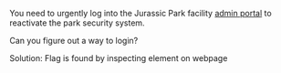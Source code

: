 You need to urgently log into the Jurassic Park facility [admin portal](https://metaproblems.com/0f0a54547d6262cdc88bd47059a3760a/) to reactivate the park security system.

Can you figure out a way to login?

Solution:
Flag is found by inspecting element on webpage